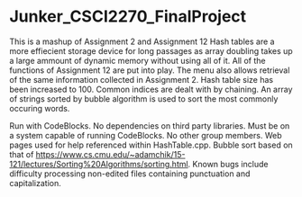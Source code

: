 # Junker_CSCI2270_FinalProject
This is a mashup of Assignment 2 and Assignment 12 Hash tables are a more effiecient storage device for long passages as array doubling takes up a large ammount of dynamic memory without using all of it.
All of the functions of Assignment 12 are put into play. The menu also allows retrieval of the same information collected in Assignment 2. Hash table size has been increased to 100.  Common indices are dealt with by chaining.
An array of strings sorted by bubble algorithm is used to sort the most commonly occuring words.

Run with CodeBlocks.
No dependencies on third party libraries.
Must be on a system capable of running CodeBlocks.
No other group members.
Web pages used for help referenced within HashTable.cpp. Bubble sort based on that of https://www.cs.cmu.edu/~adamchik/15-121/lectures/Sorting%20Algorithms/sorting.html.
Known bugs include difficulty processing non-edited files containing punctuation and capitalization.
